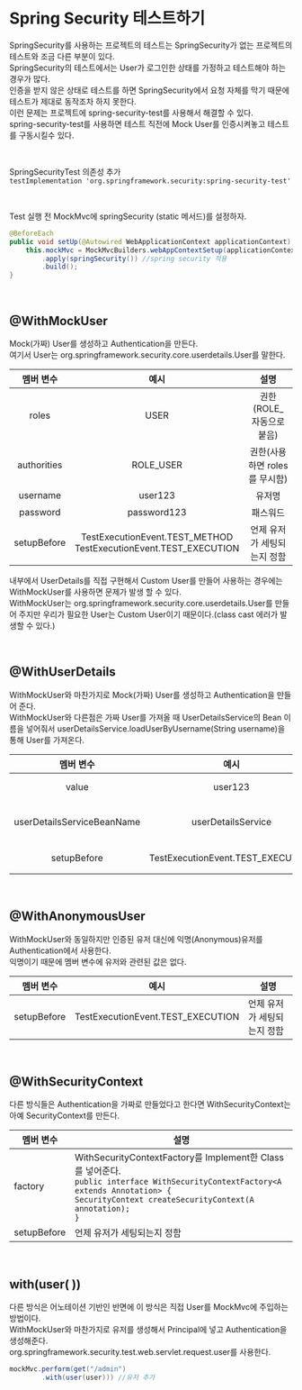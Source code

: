 # Spring Security 테스트하기
SpringSecurity를 사용하는 프로젝트의 테스트는 SpringSecurity가 없는 프로젝트의 테스트와 조금 다른 부분이 있다.  
SpringSecurity의 테스트에서는 User가 로그인한 상태를 가정하고 테스트해야 하는 경우가 많다.  
인증을 받지 않은 상태로 테스트를 하면 SpringSecurity에서 요청 자체를 막기 때문에 테스트가 제대로 동작조차 하지 못한다.  
이런 문제는 프로젝트에 spring-security-test를 사용해서 해결할 수 있다.  
spring-security-test를 사용하면 테스트 직전에 Mock User를 인증시켜놓고 테스트를 구동시킬수 있다.  

<br>

SpringSecurityTest 의존성 추가  
```testImplementation 'org.springframework.security:spring-security-test'```

<br>

Test 실행 전 MockMvc에 springSecurity (static 메서드)를 설정하자.  
```java
@BeforeEach
public void setUp(@Autowired WebApplicationContext applicationContext) {
    this.mockMvc = MockMvcBuilders.webAppContextSetup(applicationContext)
        .apply(springSecurity()) //spring security 적용
        .build();
}
```

<br>

## @WithMockUser
Mock(가짜) User를 생성하고 Authentication을 만든다.  
여기서 User는 org.springframework.security.core.userdetails.User를 말한다.  


|     멤버 변수     |                                   예시                                   |          설명           |
|:-------------:|:----------------------------------------------------------------------:|:---------------------:|
|     roles     |                                  USER                                  |   권한(ROLE_ 자동으로 붙음)   |
|  authorities  |                               ROLE_USER                                |  권한(사용하면 roles를 무시함)  |
|   username    |                                user123                                 |          유저명          |
|   password    |                              password123                               |         패스워드          |
|  setupBefore  |  TestExecutionEvent.TEST_METHOD<br/>TestExecutionEvent.TEST_EXECUTION  |    언제 유저가 세팅되는지 정함    |

내부에서 UserDetails를 직접 구현해서 Custom User를 만들어 사용하는 경우에는 WithMockUser를 사용하면 문제가 발생 할 수 있다.  
WithMockUser는 org.springframework.security.core.userdetails.User를 만들어 주지만 우리가 필요한 User는 Custom User이기 때문이다.(class cast 에러가 발생할 수 있다.)

<br>

## @WithUserDetails
WithMockUser와 마찬가지로 Mock(가짜) User를 생성하고 Authentication을 만들어 준다.  
WithMockUser와 다른점은 가짜 User를 가져올 때 UserDetailsService의 Bean 이름을 넣어줘서 userDetailsService.loadUserByUsername(String username)을 통해 User를 가져온다.

|            멤버 변수             |                 예시                  |                 설명                 |
|:----------------------------:|:-----------------------------------:|:----------------------------------:|
|            value             |               user123               |         가져올 user의 username         |
|  userDetailsServiceBeanName  |         userDetailsService          |  UserDetailsService를 구현한 Bean의 이름  |
|         setupBefore          |  TestExecutionEvent.TEST_EXECUTION  |          언제 유저가 세팅되는지 정함           |

<br>

## @WithAnonymousUser
WithMockUser와 동일하지만 인증된 유저 대신에 익명(Anonymous)유저를 Authentication에서 사용한다.  
익명이기 때문에 멤버 변수에 유저와 관련된 값은 없다.

| 멤버 변수       | 예시                                | 설명              |
|-------------|-----------------------------------|-----------------|
| setupBefore | TestExecutionEvent.TEST_EXECUTION | 언제 유저가 세팅되는지 정함 |

<br>

## @WithSecurityContext
다른 방식들은 Authentication을 가짜로 만들었다고 한다면 WithSecurityContext는 아예 SecurityContext를 만든다.

| 멤버 변수       | 설명                                                                                                                                                                                                           |
|-------------|--------------------------------------------------------------------------------------------------------------------------------------------------------------------------------------------------------------|
| factory     | WithSecurityContextFactory를 Implement한 Class를 넣어준다.<br/>```public interface WithSecurityContextFactory<A extends Annotation> {```<br/>```SecurityContext createSecurityContext(A annotation);```<br/>```}``` |
| setupBefore | 언제 유저가 세팅되는지 정함                                                                                                                                                                                              |

<br>

## with(user(  ))
다른 방식은 어노테이션 기반인 반면에 이 방식은 직접 User를 MockMvc에 주입하는 방법이다.  
WithMockUser와 마찬가지로 유저를 생성해서 Principal에 넣고 Authentication을 생성해준다.  
org.springframework.security.test.web.servlet.request.user를 사용한다.
```java
mockMvc.perform(get("/admin")
        .with(user(user))) //유저 추가
```